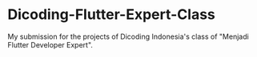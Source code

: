 # Dicoding-Flutter-Expert-Class
My submission for the projects of Dicoding Indonesia's class of "Menjadi Flutter Developer Expert".

